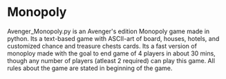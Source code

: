 # Monopoly
Avenger_Monopoly.py is an Avenger's edition Monopoly game made in python. Its a text-based game with ASCII-art of board, houses, hotels, and customized chance and treasure chests cards.
Its a fast version of monoploy made with the goal to end game of 4 players in about 30 mins, though any number of players (atleast 2 required) can play this game. All rules about the game are stated in beginning of the game.
